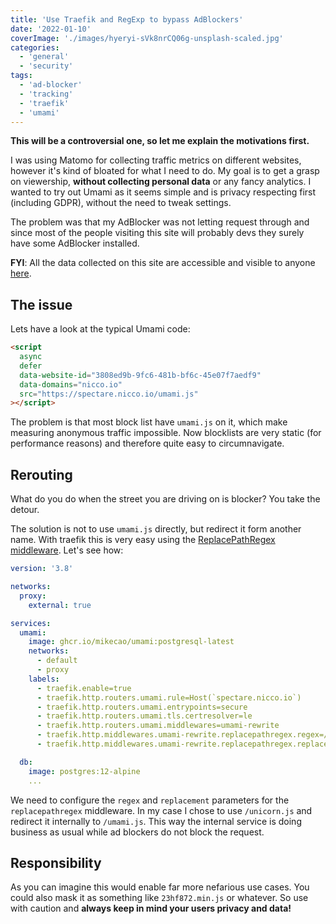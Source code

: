 ```yaml
---
title: 'Use Traefik and RegExp to bypass AdBlockers'
date: '2022-01-10'
coverImage: './images/hyeryi-sVk8nrCQ06g-unsplash-scaled.jpg'
categories:
  - 'general'
  - 'security'
tags:
  - 'ad-blocker'
  - 'tracking'
  - 'traefik'
  - 'umami'
---
```


**This will be a controversial one, so let me explain the motivations first.**

I was using Matomo for collecting traffic metrics on different websites, however it's kind of bloated for what I need to do. My goal is to get a grasp on viewership, **without collecting personal data** or any fancy analytics. I wanted to try out Umami as it seems simple and is privacy respecting first (including GDPR), without the need to tweak settings.

The problem was that my AdBlocker was not letting request through and since most of the people visiting this site will probably devs they surely have some AdBlocker installed.

**FYI**: All the data collected on this site are accessible and visible to anyone [here](https://spectare.nicco.io/share/Xklie3UU/Nicco).

## The issue

Lets have a look at the typical Umami code:

```html
<script
  async
  defer
  data-website-id="3808ed9b-9fc6-481b-bf6c-45e07f7aedf9"
  data-domains="nicco.io"
  src="https://spectare.nicco.io/umami.js"
></script>
```

The problem is that most block list have `umami.js` on it, which make measuring anonymous traffic impossible. Now blocklists are very static (for performance reasons) and therefore quite easy to circumnavigate.

## Rerouting

What do you do when the street you are driving on is blocker? You take the detour.

The solution is not to use `umami.js` directly, but redirect it form another name. With traefik this is very easy using the [ReplacePathRegex middleware](https://doc.traefik.io/traefik/v2.0/middlewares/replacepathregex/). Let's see how:

```yaml
version: '3.8'

networks:
  proxy:
    external: true

services:
  umami:
    image: ghcr.io/mikecao/umami:postgresql-latest
    networks:
      - default
      - proxy
    labels:
      - traefik.enable=true
      - traefik.http.routers.umami.rule=Host(`spectare.nicco.io`)
      - traefik.http.routers.umami.entrypoints=secure
      - traefik.http.routers.umami.tls.certresolver=le
      - traefik.http.routers.umami.middlewares=umami-rewrite
      - traefik.http.middlewares.umami-rewrite.replacepathregex.regex=/unicorn.js
      - traefik.http.middlewares.umami-rewrite.replacepathregex.replacement=/umami.js

  db:
    image: postgres:12-alpine
    ...
```

We need to configure the `regex` and `replacement` parameters for the `replacepathregex` middleware. In my case I chose to use `/unicorn.js` and redirect it internally to `/umami.js`. This way the internal service is doing business as usual while ad blockers do not block the request.

## Responsibility

As you can imagine this would enable far more nefarious use cases. You could also mask it as something like `23hf872.min.js` or whatever. So use with caution and **always keep in mind your users privacy and data!**

